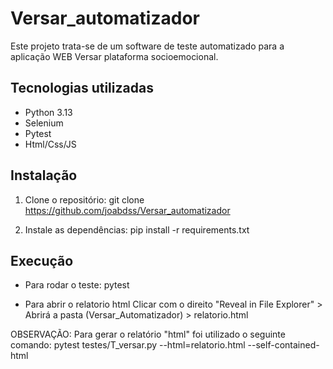 # Versar_automatizador

Este projeto trata-se de um software de teste automatizado para a aplicação WEB Versar plataforma socioemocional.

## Tecnologias utilizadas

- Python 3.13
- Selenium
- Pytest
- Html/Css/JS

## Instalação 

1. Clone o repositório:
     git clone https://github.com/joabdss/Versar_automatizador

2. Instale as dependências:
     pip install -r requirements.txt

## Execução 

- Para rodar o teste:
    pytest

- Para abrir o relatorio html
    Clicar com o direito "Reveal in File Explorer" > Abrirá a pasta (Versar_Automatizador) > relatorio.html
		
OBSERVAÇÃO: Para gerar o relatório "html" foi utilizado o seguinte comando: 
   		 pytest testes/T_versar.py --html=relatorio.html --self-contained-html
